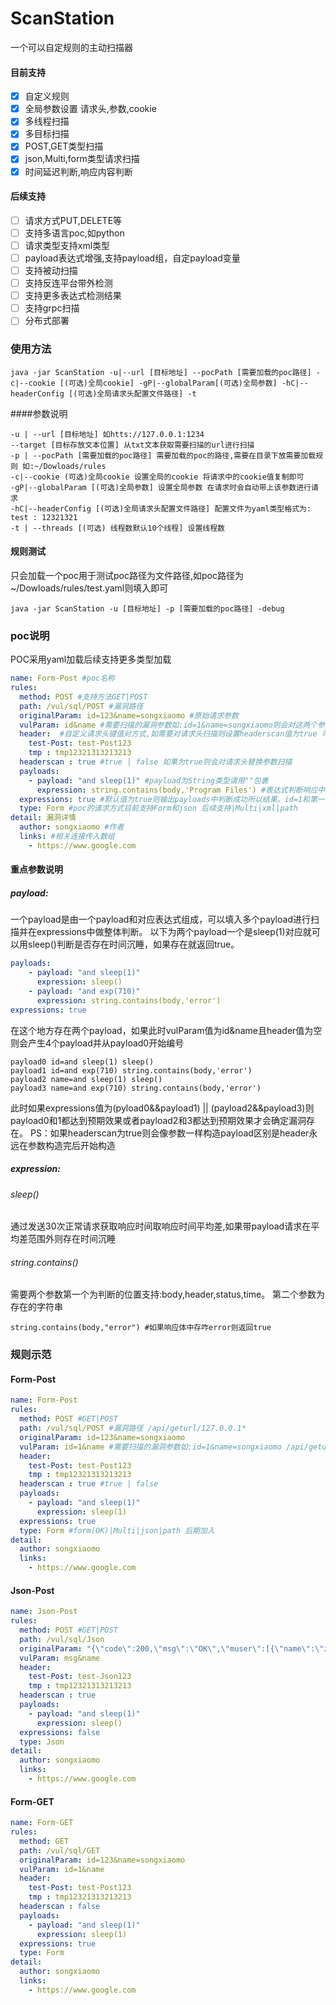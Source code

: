 # ScanStation
一个可以自定规则的主动扫描器

#### 目前支持
- [x] 自定义规则
- [x] 全局参数设置 请求头,参数,cookie
- [x] 多线程扫描
- [x] 多目标扫描
- [x] POST,GET类型扫描
- [x] json,Multi,form类型请求扫描
- [x] 时间延迟判断,响应内容判断
#### 后续支持
- [ ] 请求方式PUT,DELETE等
- [ ] 支持多语言poc,如python
- [ ] 请求类型支持xml类型
- [ ] payload表达式增强,支持payload组，自定payload变量
- [ ] 支持被动扫描
- [ ] 支持反连平台带外检测
- [ ] 支持更多表达式检测结果
- [ ] 支持grpc扫描
- [ ] 分布式部署

### 使用方法
```
java -jar ScanStation -u|--url [目标地址] --pocPath [需要加载的poc路径] -c|--cookie [(可选)全局cookie] -gP|--globalParam[(可选)全局参数] -hC|--headerConfig [(可选)全局请求头配置文件路径] -t 
```
####参数说明
```
-u | --url [目标地址] 如htts://127.0.0.1:1234
--target [目标存放文本位置] 从txt文本获取需要扫描的url进行扫描 
-p | --pocPath [需要加载的poc路径] 需要加载的poc的路径,需要在目录下放需要加载规则 如:~/Dowloads/rules
-c|--cookie (可选)全局cookie 设置全局的cookie 将请求中的cookie值复制即可
-gP|--globalParam [(可选)全局参数] 设置全局参数 在请求时会自动带上该参数进行请求
-hC|--headerConfig [(可选)全局请求头配置文件路径] 配置文件为yaml类型格式为: test : 12321321 
-t | --threads [(可选) 线程数默认10个线程] 设置线程数
```
#### 规则测试
只会加载一个poc用于测试poc路径为文件路径,如poc路径为~/Dowloads/rules/test.yaml则填入即可
```
java -jar ScanStation -u [目标地址] -p [需要加载的poc路径] -debug
```

### poc说明
POC采用yaml加载后续支持更多类型加载
```yaml
name: Form-Post #poc名称
rules:
  method: POST #支持方法GET|POST
  path: /vul/sql/POST #漏洞路径 
  originalParam: id=123&name=songxiaomo #原始请求参数
  vulParam: id&name #需要扫描的漏洞参数如:id=1&name=songxiaomo则会对这两个参数进行扫描，可没有原始值
  header:  #自定义请求头键值对方式,如需要对请求头扫描则设置headerscan值为true 可不填
    test-Post: test-Post123
    tmp : tmp12321313213213
  headerscan : true #true | false 如果为true则会对请求头替换参数扫描
  payloads:
    - payload: "and sleep(1)" #payload为String类型请用""包裹
      expression: string.contains(body,'Program Files') #表达式判断响应中结果与预期结果是否相符
  expressions: true #默认值为true则输出payloads中判断成功所以结果。id=1和第一个payload组合为payload0 若存在多个参数如：id=1&name=songxiaomo 和两个payload 则id=1与第一个paylaod和为payload0与第二个为payload1以此类推
  type: Form #poc的请求方式目前支持Form和json 后续支持|Multi|xml|path
detail: 漏洞详情
  author: songxiaomo #作者
  links: #相关连接传入数组
    - https://www.google.com
```
#### 重点参数说明
##### payload:
一个payload是由一个payload和对应表达式组成，可以填入多个payload进行扫描并在expressions中做整体判断。
以下为两个payload一个是sleep(1)对应就可以用sleep()判断是否存在时间沉睡，如果存在就返回true。
```yaml
payloads:
    - payload: "and sleep(1)"
      expression: sleep()
    - payload: "and exp(710)"
      expression: string.contains(body,'error') 
expressions: true
```
在这个地方存在两个payload，如果此时vulParam值为id&name且header值为空则会产生4个payload并从payload0开始编号
```
payload0 id=and sleep(1) sleep()
payload1 id=and exp(710) string.contains(body,'error') 
payload2 name=and sleep(1) sleep()
payload3 name=and exp(710) string.contains(body,'error') 
```
此时如果expressions值为(pyload0&&payload1) || (payload2&&payload3)则payload0和1都达到预期效果或者payload2和3都达到预期效果才会确定漏洞存在。
PS：如果headerscan为true则会像参数一样构造payload区别是header永远在参数构造完后开始构造
##### expression:
###### sleep()
通过发送30次正常请求获取响应时间取响应时间平均差,如果带payload请求在平均差范围外则存在时间沉睡
###### string.contains()
需要两个参数第一个为判断的位置支持:body,header,status,time。
第二个参数为存在的字符串
```
string.contains(body,"error") #如果响应体中存咋error则返回true
```
### 规则示范
#### Form-Post
```yaml
name: Form-Post
rules:
  method: POST #GET|POST
  path: /vul/sql/POST #漏洞路径 /api/geturl/127.0.0.1*
  originalParam: id=123&name=songxiaomo
  vulParam: id=1&name #需要扫描的漏洞参数如:id=1&name=songxiaomo /api/geturl/*/*
  header:
    test-Post: test-Post123
    tmp : tmp12321313213213
  headerscan : true #true | false
  payloads:
    - payload: "and sleep(1)"
      expression: sleep(1) 
  expressions: true 
  type: Form #form(OK)|Multi|json|path 后期加入
detail:
  author: songxiaomo
  links:
    - https://www.google.com
```
#### Json-Post
```yaml
name: Json-Post
rules:
  method: POST #GET|POST
  path: /vul/sql/Json 
  originalParam: "{\"code\":200,\"msg\":\"OK\",\"muser\":[{\"name\":\"zhangsan\",\"age\":\"10\",\"phone\":\"11111\",\"email\":\"11111@11.com\"},{\"name\":\"lisi\",\"age\":\"20\",\"phone\":\"22222\",\"email\":\"22222@22.com\"}]}"
  vulParam: msg&name
  header:
    test-Post: test-Json123
    tmp : tmp12321313213213
  headerscan : true 
  payloads:
    - payload: "and sleep(1)"
      expression: sleep()
  expressions: false 
  type: Json 
detail:
  author: songxiaomo
  links:
    - https://www.google.com
```
#### Form-GET
```yaml
name: Form-GET
rules:
  method: GET 
  path: /vul/sql/GET 
  originalParam: id=123&name=songxiaomo
  vulParam: id=1&name 
  header:
    test-Post: test-Post123
    tmp : tmp12321313213213
  headerscan : false 
  payloads:
    - payload: "and sleep(1)"
      expression: sleep(1)
  expressions: true 
  type: Form 
detail:
  author: songxiaomo
  links:
    - https://www.google.com
```